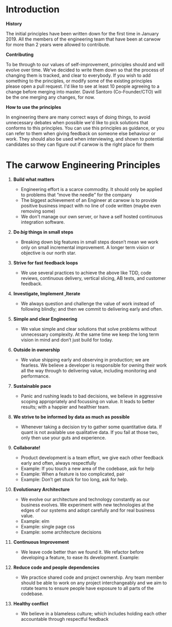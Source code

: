 # Introduction

__History__

The initial principles have been written down for the first time in January 2019. All the members of the engineering team that have been at carwow for more than 2 years were allowed to contribute. 

__Contributing__

To be through to our values of self-improvement, principles should and will evolve over time. We've decided to write them down so that the process of changing them is tracked, and clear to everybody.
If you wish to add something to the principles, or modify some of the existing principles please open a pull request.
I'd like to see at least 10 people agreeing to a change before merging into master.
David Santoro (Co-Founder/CTO) will be the one merging any changes, for now.

__How to use the principles__

In engineering there are many correct ways of doing things, to avoid unnecessary debates when possible we'd like to pick solutions that conforms to this principles. You can use this principles as guidance, or you can refer to them when giving feedback on someone else behaviour or work.
They should also be used when interviewing, and shown to potential candidates so they can figure out if carwow is the right place for them

# The carwow Engineering Principles


1. __Build what matters__ 
  
    * Engineering effort is a scarce commodity. It should only be applied to problems that “move the needle” for the company
    * The biggest achievement of an Engineer at carwow is to provide positive business impact with no line of code written (maybe even removing some)
    * We don't manage our own server, or have a self hosted continuous integration software.
    
    
1. __Do *big* things in small steps__
  
    * Breaking down big features in small steps doesn’t mean we work only on small incremental improvement. A longer term vision or objective is our north star.
    
    
1. __Strive for fast feedback loops__
  
    * We use several practices to achieve the above like TDD, code reviews, continuous delivery, vertical slicing, AB tests, and customer feedback.
    
    
1. __Investigate, Implement ,Iterate__
  
    * We always question and challenge the value of work instead of following blindly; and then we commit to delivering early and often.
    

1. __Simple and clear Engineering__
  
    * We value simple and clear solutions that solve problems without unnecessary complexity. At the same time we keep the long term vision in mind and don’t just build for today. 
    

1. __Outside in ownership__
  
    * We value shipping early and observing in production; we are fearless. We believe a developer is responsible for owning their work all the way through to delivering value, including monitoring and performance. 

1. __Sustainable pace__
  
    * Panic and rushing leads to bad decisions, we believe in aggressive scoping appropriately and focussing on value. It leads to better results; with a happier and healthier team. 
    
    
1. __We strive to be informed by data as much as possible__
    
    * Whenever taking a decision try to gather some quantitative data. If quant is not available use qualitative data. If you fail at those two, only then use your guts and experience.
    

1. __Collaborate!__

    * Product development is a team effort, we give each other feedback early and often, always respectfully
    * Example: If you touch a new area of the codebase, ask for help 
    * Example: When a feature is too complicated, pair
    * Example: Don’t get stuck for too long, ask for help.

  
1. __Evolutionary Architecture__
  
    * We evolve our architecture and technology constantly as our business evolves. We experiment with new technologies at the edges of our systems and adopt carefully and for real business value.
    * Example: elm 
    * Example: single page css
    * Example: some architecture decisions 
    

1. __Continuous Improvement__
  
    * We leave code better than we found it. We refactor before developing a feature, to ease its development. 
  Example: 
  

1. __Reduce code and people dependencies__
  
    * We practice shared code and project ownership. Any team member should be able to work on any project interchangeably and we aim to rotate teams to ensure people have exposure to all parts of the codebase.



1. __Healthy conflict__
  
    * We believe in a blameless culture; which includes holding each other accountable through respectful feedback


    
